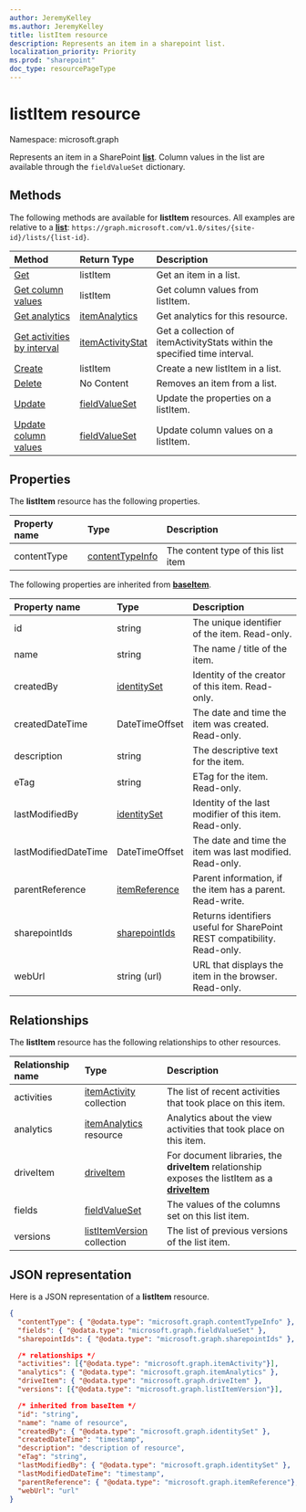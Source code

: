 ```yaml
---
author: JeremyKelley
ms.author: JeremyKelley
title: listItem resource
description: Represents an item in a sharepoint list.
localization_priority: Priority
ms.prod: "sharepoint"
doc_type: resourcePageType
---
```


# listItem resource

Namespace: microsoft.graph

Represents an item in a SharePoint **[list][]**.
Column values in the list are available through the `fieldValueSet` dictionary.

## Methods

The following methods are available for **listItem** resources.
All examples are relative to a **[list][]**: `https://graph.microsoft.com/v1.0/sites/{site-id}/lists/{list-id}`.

| Method                    | Return Type | Description
|:-------------------------------|:-------------------|:------
| [Get][]                   | listItem| Get an item in a list.
| [Get column values][Get]       | listItem | Get column values from listItem.
| [Get analytics][]              | [itemAnalytics][]| Get analytics for this resource. 
| [Get activities by interval][] | [itemActivityStat][]| Get a collection of itemActivityStats within the specified time interval.
| [Create][]                     | listItem | Create a new listItem in a list.
| [Delete][]                     | No Content | Removes an item from a list.
| [Update][]                     | [fieldValueSet][]| Update the properties on a listItem.
| [Update column values][Update] | [fieldValueSet][]| Update column values on a listItem.

[Get]: ../api/listitem-get.md
[Get analytics]: ../api/itemanalytics-get.md
[Get activities by interval]: ../api/itemactivitystat-getactivitybyinterval.md
[Create]: ../api/listitem-create.md
[Delete]: ../api/listitem-delete.md
[Update]: ../api/listitem-update.md

[itemActivityStat]: itemactivitystat.md
[fieldValueSet]: fieldvalueset.md

## Properties

The **listItem** resource has the following properties.

| Property name | Type                | Description
|:--------------|:--------------------|:-------------------------------
| contentType   | [contentTypeInfo][] | The content type of this list item

The following properties are inherited from **[baseItem][]**.

| Property name        | Type              | Description
|:---------------------|:------------------|:----------------------------------
| id                   | string            | The unique identifier of the item. Read-only.
| name                 | string            | The name / title of the item.
| createdBy            | [identitySet][]   | Identity of the creator of this item. Read-only.
| createdDateTime      | DateTimeOffset    | The date and time the item was created. Read-only.
| description          | string            | The descriptive text for the item.
| eTag                 | string            | ETag for the item. Read-only.                                                          |
| lastModifiedBy       | [identitySet][]   | Identity of the last modifier of this item. Read-only.
| lastModifiedDateTime | DateTimeOffset    | The date and time the item was last modified. Read-only.
| parentReference      | [itemReference][] | Parent information, if the item has a parent. Read-write.
| sharepointIds        | [sharepointIds][] | Returns identifiers useful for SharePoint REST compatibility. Read-only.
| webUrl               | string (url)      | URL that displays the item in the browser. Read-only.

## Relationships

 The **listItem** resource has the following relationships to other resources.

| Relationship name | Type                           | Description
|:------------------|:-------------------------------|:-------------------------------
| activities        | [itemActivity][] collection    | The list of recent activities that took place on this item.
| analytics         | [itemAnalytics][] resource     | Analytics about the view activities that took place on this item.
| driveItem         | [driveItem][]                  | For document libraries, the **driveItem** relationship exposes the listItem as a **[driveItem][]**
| fields            | [fieldValueSet][]              | The values of the columns set on this list item.
| versions          | [listItemVersion][] collection | The list of previous versions of the list item.

[baseItem]: baseitem.md
[contentTypeInfo]: contenttypeinfo.md
[driveItem]: driveitem.md
[fieldValueSet]: fieldvalueset.md
[identitySet]: identityset.md
[itemActivity]: itemactivity.md
[itemAnalytics]: itemanalytics.md
[itemReference]: itemreference.md
[list]: list.md
[listItemVersion]: listitemversion.md
[sharepointIds]: sharepointids.md

## JSON representation

Here is a JSON representation of a **listItem** resource.

<!--{
  "blockType": "resource",
  "keyProperty": "id",
  "baseType": "microsoft.graph.baseItem",
  "@odata.type": "microsoft.graph.listItem"
}-->

```json
{
  "contentType": { "@odata.type": "microsoft.graph.contentTypeInfo" },
  "fields": { "@odata.type": "microsoft.graph.fieldValueSet" },
  "sharepointIds": { "@odata.type": "microsoft.graph.sharepointIds" },

  /* relationships */
  "activities": [{"@odata.type": "microsoft.graph.itemActivity"}],
  "analytics": { "@odata.type": "microsoft.graph.itemAnalytics" },
  "driveItem": { "@odata.type": "microsoft.graph.driveItem" },
  "versions": [{"@odata.type": "microsoft.graph.listItemVersion"}],

  /* inherited from baseItem */
  "id": "string",
  "name": "name of resource",
  "createdBy": { "@odata.type": "microsoft.graph.identitySet" },
  "createdDateTime": "timestamp",
  "description": "description of resource",
  "eTag": "string",
  "lastModifiedBy": { "@odata.type": "microsoft.graph.identitySet" },
  "lastModifiedDateTime": "timestamp",
  "parentReference": { "@odata.type": "microsoft.graph.itemReference"},
  "webUrl": "url"
}
```

<!-- {
  "type": "#page.annotation",
  "description": "",
  "keywords": "",
  "section": "documentation",
  "tocPath": "Resources/listItem",
  "tocBookmarks": {
    "ListItem": "#"
  }
} -->

